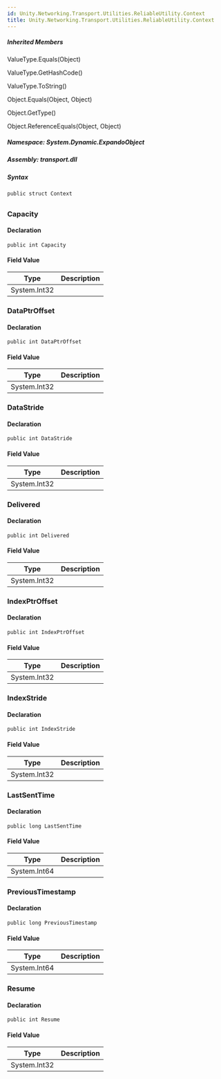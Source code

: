 ```yaml
---  
id: Unity.Networking.Transport.Utilities.ReliableUtility.Context  
title: Unity.Networking.Transport.Utilities.ReliableUtility.Context  
---
```


<div class="markdown level0 summary">

</div>

<div class="markdown level0 conceptual">

</div>

<div class="inheritedMembers">

##### Inherited Members

<div>

ValueType.Equals(Object)

</div>

<div>

ValueType.GetHashCode()

</div>

<div>

ValueType.ToString()

</div>

<div>

Object.Equals(Object, Object)

</div>

<div>

Object.GetType()

</div>

<div>

Object.ReferenceEquals(Object, Object)

</div>

</div>

##### **Namespace**: System.Dynamic.ExpandoObject

##### **Assembly**: transport.dll

##### Syntax

``` lang-csharp
public struct Context
```

## 

### Capacity

<div class="markdown level1 summary">

</div>

<div class="markdown level1 conceptual">

</div>

#### Declaration

``` lang-csharp
public int Capacity
```

#### Field Value

| Type         | Description |
|--------------|-------------|
| System.Int32 |             |

### DataPtrOffset

<div class="markdown level1 summary">

</div>

<div class="markdown level1 conceptual">

</div>

#### Declaration

``` lang-csharp
public int DataPtrOffset
```

#### Field Value

| Type         | Description |
|--------------|-------------|
| System.Int32 |             |

### DataStride

<div class="markdown level1 summary">

</div>

<div class="markdown level1 conceptual">

</div>

#### Declaration

``` lang-csharp
public int DataStride
```

#### Field Value

| Type         | Description |
|--------------|-------------|
| System.Int32 |             |

### Delivered

<div class="markdown level1 summary">

</div>

<div class="markdown level1 conceptual">

</div>

#### Declaration

``` lang-csharp
public int Delivered
```

#### Field Value

| Type         | Description |
|--------------|-------------|
| System.Int32 |             |

### IndexPtrOffset

<div class="markdown level1 summary">

</div>

<div class="markdown level1 conceptual">

</div>

#### Declaration

``` lang-csharp
public int IndexPtrOffset
```

#### Field Value

| Type         | Description |
|--------------|-------------|
| System.Int32 |             |

### IndexStride

<div class="markdown level1 summary">

</div>

<div class="markdown level1 conceptual">

</div>

#### Declaration

``` lang-csharp
public int IndexStride
```

#### Field Value

| Type         | Description |
|--------------|-------------|
| System.Int32 |             |

### LastSentTime

<div class="markdown level1 summary">

</div>

<div class="markdown level1 conceptual">

</div>

#### Declaration

``` lang-csharp
public long LastSentTime
```

#### Field Value

| Type         | Description |
|--------------|-------------|
| System.Int64 |             |

### PreviousTimestamp

<div class="markdown level1 summary">

</div>

<div class="markdown level1 conceptual">

</div>

#### Declaration

``` lang-csharp
public long PreviousTimestamp
```

#### Field Value

| Type         | Description |
|--------------|-------------|
| System.Int64 |             |

### Resume

<div class="markdown level1 summary">

</div>

<div class="markdown level1 conceptual">

</div>

#### Declaration

``` lang-csharp
public int Resume
```

#### Field Value

| Type         | Description |
|--------------|-------------|
| System.Int32 |             |
